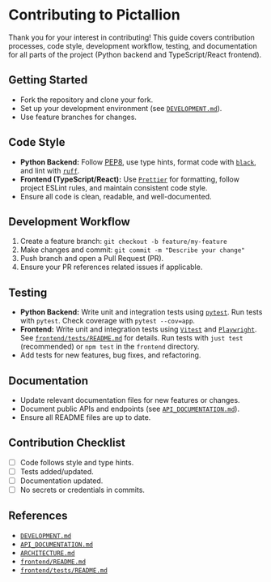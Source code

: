 # Contributing to Pictallion

Thank you for your interest in contributing! This guide covers contribution processes, code style, development workflow, testing, and documentation for all parts of the project (Python backend and TypeScript/React frontend).

## Getting Started

- Fork the repository and clone your fork.
- Set up your development environment (see [`DEVELOPMENT.md`](DEVELOPMENT.md:1)).
- Use feature branches for changes.

## Code Style

- **Python Backend:** Follow [PEP8](https://peps.python.org/pep-0008/), use type hints, format code with [`black`](https://github.com/psf/black), and lint with [`ruff`](https://github.com/astral-sh/ruff).
- **Frontend (TypeScript/React):** Use [`Prettier`](https://prettier.io/) for formatting, follow project ESLint rules, and maintain consistent code style.
- Ensure all code is clean, readable, and well-documented.

## Development Workflow

1. Create a feature branch: `git checkout -b feature/my-feature`
2. Make changes and commit: `git commit -m "Describe your change"`
3. Push branch and open a Pull Request (PR).
4. Ensure your PR references related issues if applicable.

## Testing

- **Python Backend:** Write unit and integration tests using [`pytest`](https://docs.pytest.org/). Run tests with `pytest`. Check coverage with `pytest --cov=app`.
- **Frontend:** Write unit and integration tests using [`Vitest`](https://vitest.dev/) and [`Playwright`](https://playwright.dev/). See [`frontend/tests/README.md`](frontend/tests/README.md:1) for details. Run tests with `just test` (recommended) or `npm test` in the `frontend` directory.
- Add tests for new features, bug fixes, and refactoring.

## Documentation

- Update relevant documentation files for new features or changes.
- Document public APIs and endpoints (see [`API_DOCUMENTATION.md`](API_DOCUMENTATION.md:1)).
- Ensure all README files are up to date.

## Contribution Checklist

- [ ] Code follows style and type hints.
- [ ] Tests added/updated.
- [ ] Documentation updated.
- [ ] No secrets or credentials in commits.

## References

- [`DEVELOPMENT.md`](DEVELOPMENT.md:1)
- [`API_DOCUMENTATION.md`](API_DOCUMENTATION.md:1)
- [`ARCHITECTURE.md`](ARCHITECTURE.md:1)
- [`frontend/README.md`](frontend/README.md:1)
- [`frontend/tests/README.md`](frontend/tests/README.md:1)